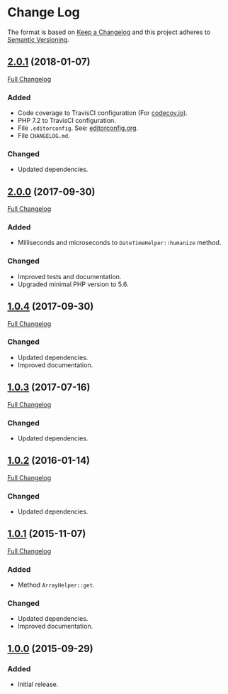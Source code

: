 # Change Log


The format is based on [Keep a Changelog](http://keepachangelog.com/en/1.0.0/) and this project adheres to 
[Semantic Versioning](http://semver.org/spec/v2.0.0.html).


## [2.0.1](https://github.com/corpsee/nameless-utilities/tree/2.0.1) (2018-01-07)

[Full Changelog](https://github.com/corpsee/nameless-utilities/compare/2.0.0...2.0.1)

### Added

- Code coverage to TravisCI configuration (For [codecov.io](https://codecov.io)).
- PHP 7.2 to TravisCI configuration.
- File `.editorconfig`. See: [editorconfig.org](http://editorconfig.org).
- File `CHANGELOG.md`.

### Changed

- Updated dependencies.


## [2.0.0](https://github.com/corpsee/nameless-utilities/tree/2.0.0) (2017-09-30)

[Full Changelog](https://github.com/corpsee/nameless-utilities/compare/release-1.0...2.0.0)

### Added

- Milliseconds and microseconds to `DateTimeHelper::humanize` method.

### Changed

- Improved tests and documentation.
- Upgraded minimal PHP version to 5.6.


## [1.0.4](https://github.com/corpsee/nameless-utilities/tree/1.0.4) (2017-09-30)

[Full Changelog](https://github.com/corpsee/nameless-utilities/compare/1.0.3...1.0.4)

### Changed

- Updated dependencies.
- Improved documentation.


## [1.0.3](https://github.com/corpsee/nameless-utilities/tree/1.0.3) (2017-07-16)

[Full Changelog](https://github.com/corpsee/nameless-utilities/compare/1.0.2...1.0.3)

### Changed

- Updated dependencies.


## [1.0.2](https://github.com/corpsee/nameless-utilities/tree/1.0.2) (2016-01-14)

[Full Changelog](https://github.com/corpsee/nameless-utilities/compare/1.0.1...1.0.2)

### Changed

- Updated dependencies.


## [1.0.1](https://github.com/corpsee/nameless-utilities/tree/1.0.1) (2015-11-07)

[Full Changelog](https://github.com/corpsee/nameless-utilities/compare/1.0.0...1.0.1)

### Added

- Method `ArrayHelper::get`.

### Changed

- Updated dependencies.
- Improved documentation.


## [1.0.0](https://github.com/corpsee/nameless-utilities/tree/1.0.0) (2015-09-29)

### Added

- Initial release.

